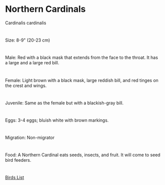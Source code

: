# Northern Cardinals
Cardinalis cardinalis
#
  Size: 8-9"  (20-23 cm)
  #
  Male: Red with a black mask that extends from the face to the throat. It has a large and a large red bill.
#
  Female: Light brown with a black mask, large reddish bill, and red tinges on the crest and wings.
  #
Juvenile: Same as the female but with a blackish-gray bill.
  #
Eggs: 3-4 eggs; bluish white with brown markings.
  #
Migration: Non-migrator
  #
Food: A Northern Cardinal eats seeds, insects, and fruit. It will come to seed bird feeders.
  #

[Birds List](/birds/)